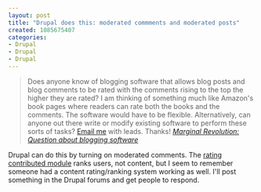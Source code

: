```yaml
--- 
layout: post
title: "Drupal does this: moderated commments and moderated posts"
created: 1085675407
categories: 
- Drupal
- Drupal
- Drupal
---
```

<blockquote>
Does anyone know of blogging software that allows blog posts and blog comments to be rated with the comments rising to the top the higher they are rated?  I am thinking of something much like Amazon's book pages where readers can rate both the books and the comments.  The software would have to be flexible.  Alternatively, can anyone out there write or modify existing software to perform these sorts of tasks?   <a href="mailto:Tabarrok@gmu.edu">Email me</a> with leads.  Thanks!
<cite><a href="http://www.marginalrevolution.com/marginalrevolution/2004/05/question_about_.html">Marginal Revolution: Question about blogging software</a></cite>
</blockquote>

<p>Drupal can do this by turning on moderated comments. The <a href="http://drupal.org/project/rating">rating contributed module</a> ranks users, not content, but I seem to remember someone had a content rating/ranking system working as well. I'll post something in the Drupal forums and get people to respond.</p>

